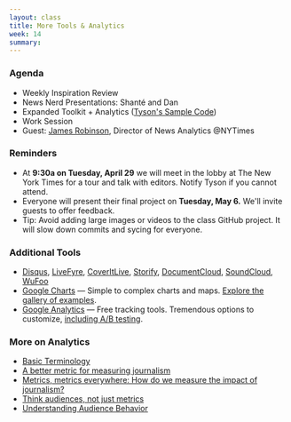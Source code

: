 ```yaml
---
layout: class
title: More Tools & Analytics
week: 14
summary: 
---
```


### Agenda

* Weekly Inspiration Review
* News Nerd Presentations: Shanté and Dan
* Expanded Toolkit + Analytics ([Tyson's Sample Code](https://github.com/tysone/2014-columbia-projects/blob/gh-pages/Tyson/google-tools/index.html))
* Work Session
* Guest: [James Robinson](https://twitter.com/JamesGRobinson), Director of News Analytics @NYTimes

### Reminders

* At **9:30a on Tuesday, April 29** we will meet in the lobby at The New York Times for a tour and talk with editors. Notify Tyson if you cannot attend.
* Everyone will present their final project on **Tuesday, May 6.** We'll invite guests to offer feedback.
* Tip: Avoid adding large images or videos to the class GitHub project. It will slow down commits and sycing for everyone.


### Additional Tools

* [Disqus](http://disqus.com/), [LiveFyre](http://web.livefyre.com/), [CoverItLive](http://www.coveritlive.com/), [Storify](https://storify.com/), [DocumentCloud](http://www.documentcloud.org/), [SoundCloud](http://soundcloud.com/), [WuFoo](http://www.wufoo.com/)
* [Google Charts](https://developers.google.com/chart/) — Simple to complex charts and maps. [Explore the gallery of examples](https://developers.google.com/chart/interactive/docs/gallery).
* [Google Analytics](http://www.google.com/analytics/) — Free tracking tools. Tremendous options to customize, [including A/B testing](https://support.google.com/analytics/answer/1745149).

### More on Analytics

* [Basic Terminology](https://www.mediabistro.com/10000words/the-journalists-guide-to-analytics_b875)
* [A better metric for measuring journalism](http://www.greglinch.com/2012/01/quantifying-impact-a-better-metric-for-measuring-journalism.html)
* [Metrics, metrics everywhere: How do we measure the impact of journalism?](http://www.niemanlab.org/2012/08/metrics-metrics-everywhere-how-do-we-measure-the-impact-of-journalism/s)
* [Think audiences, not just metrics](http://www.niemanlab.org/2013/12/think-audiences-not-just-metrics/)
* [Understanding Audience Behavior](http://blog.chartbeat.com/2014/04/02/audience-building-vulture-com-case-study/)